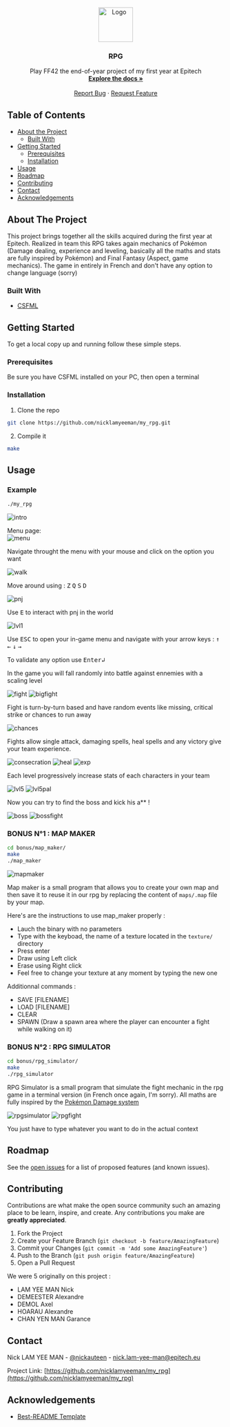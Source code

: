 <!-- PROJECT LOGO -->
<br />
<p align="center">
  <a href="https://github.com/nicklamyeeman/my_rpg">
    <img src="config/assets/logo.png" alt="Logo" width="80" height="80">
  </a>

  <h3 align="center">RPG</h3>

  <p align="center">
    Play FF42 the end-of-year project of my first year at Epitech 
    <br />
    <a href="https://github.com/nicklamyeeman/my_rpg"><strong>Explore the docs »</strong></a>
    <br />
    <br />
    <a href="https://github.com/nicklamyeeman/my_rpg/issues">Report Bug</a>
    ·
    <a href="https://github.com/nicklamyeeman/my_rpg/issues">Request Feature</a>
  </p>
</p>



<!-- TABLE OF CONTENTS -->
## Table of Contents

* [About the Project](#about-the-project)
  * [Built With](#built-with)
* [Getting Started](#getting-started)
  * [Prerequisites](#prerequisites)
  * [Installation](#installation)
* [Usage](#usage)
* [Roadmap](#roadmap)
* [Contributing](#contributing)
* [Contact](#contact)
* [Acknowledgements](#acknowledgements)



<!-- ABOUT THE PROJECT -->
## About The Project

This project brings together all the skills acquired during the first year at Epitech. 
Realized in team this RPG takes again mechanics of Pokémon (Damage dealing, experience and leveling, basically all the maths and stats are fully inspired by Pokémon) and Final Fantasy (Aspect, game mechanics). The game in entirely in French and don't have any option to change language (sorry)

### Built With

* [CSFML](https://github.com/SFML/CSFML)



<!-- GETTING STARTED -->
## Getting Started

To get a local copy up and running follow these simple steps.

### Prerequisites

Be sure you have CSFML installed on your PC, then open a terminal

### Installation

1. Clone the repo
```sh
git clone https://github.com/nicklamyeeman/my_rpg.git
```
2. Compile it
```sh
make
```



<!-- USAGE -->
## Usage

### Example

```sh
./my_rpg
```
<img src="config/assets/intro.png" alt="intro">

Menu page:
<br/>
<img src="config/assets/menu.png" alt="menu">

Navigate throught the menu with your mouse and click on the option you want

![walk](https://github.com/nicklamyeeman/my_rpg/config/assets/walk.gif)

Move around using :
             <kbd>Z</kbd>
<kbd>Q</kbd> <kbd>S</kbd> <kbd>D</kbd>


<img src="config/assets/pnj.png" alt="pnj">

Use <kbd>E</kbd> to interact with pnj in the world


<img src="config/assets/lvl1.png" alt="lvl1">

Use <kbd>ESC</kbd> to open your in-game menu and navigate with your arrow keys : 
             <kbd>↑</kbd>
<kbd>←</kbd> <kbd>↓</kbd> <kbd>→</kbd>

To validate any option use <kbd>Enter↲</kbd>


In the game you will fall randomly into battle against ennemies with a scaling level

<img src="config/assets/fight.png" alt="fight">
<img src="config/assets/bigfight.png" alt="bigfight">

Fight is turn-by-turn based and have random events like missing, critical strike or chances to run away

<img src="config/assets/chances.png" alt="chances">

Fights allow single attack, damaging spells, heal spells and any victory give your team experience.

<img src="config/assets/consecration.png" alt="consecration">
<img src="config/assets/heal.png" alt="heal">
<img src="config/assets/exp.png" alt="exp">

Each level progressively increase stats of each characters in your team

<img src="config/assets/lvl5.png" alt="lvl5">
<img src="config/assets/lvl5pal.png" alt="lvl5pal">


Now you can try to find the boss and kick his a** ! 

<img src="config/assets/boss.png" alt="boss">
<img src="config/assets/bossfight.png" alt="bossfight">


### BONUS N°1 : MAP MAKER

```sh
cd bonus/map_maker/
make
./map_maker
```

<img src="config/assets/mapmaker.png" alt="mapmaker">

Map maker is a small program that allows you to create your own map and then save it to reuse it in our rpg by replacing the content of ```maps/.map``` file by your map.

Here's are the instructions to use map_maker properly : 
- Lauch the binary with no parameters
- Type with the keyboad, the name of a texture located in the ```texture/``` directory
- Press enter
- Draw using Left click
- Erase using Right click
- Feel free to change your texture at any moment by typing the new one

Additionnal commands :
- SAVE [FILENAME]
- LOAD [FILENAME]
- CLEAR
- SPAWN (Draw a spawn area where the player can encounter a fight while walking on it)


### BONUS N°2 : RPG SIMULATOR

```sh
cd bonus/rpg_simulator/
make
./rpg_simulator
```

RPG Simulator is a small program that simulate the fight mechanic in the rpg game in a terminal version (in French once again, I'm sorry).
All maths are fully inspired by the [Pokémon Damage system](https://bulbapedia.bulbagarden.net/wiki/Damage)

<img src="config/assets/rpgsimulator.png" alt="rpgsimulator">
<img src="config/assets/rpgfight.png" alt="rpgfight">

You just have to type whatever you want to do in the actual context



<!-- ROADMAP -->
## Roadmap

See the [open issues](https://github.com/nicklamyeeman/my_rpg/issues) for a list of proposed features (and known issues).



<!-- CONTRIBUTING -->
## Contributing

Contributions are what make the open source community such an amazing place to be learn, inspire, and create. Any contributions you make are **greatly appreciated**.

1. Fork the Project
2. Create your Feature Branch (`git checkout -b feature/AmazingFeature`)
3. Commit your Changes (`git commit -m 'Add some AmazingFeature'`)
4. Push to the Branch (`git push origin feature/AmazingFeature`)
5. Open a Pull Request

We were 5 originally on this project : 
 - LAM YEE MAN Nick
 - DEMEESTER Alexandre
 - DEMOL Axel
 - HOARAU Alexandre
 - CHAN YEN MAN Garance



<!-- CONTACT -->
## Contact

Nick LAM YEE MAN - [@nickauteen](https://twitter.com/nickauteen) - nick.lam-yee-man@epitech.eu

Project Link: [https://github.com/nicklamyeeman/my_rpg](https://github.com/nicklamyeeman/my_rpg)



<!-- ACKNOWLEDGEMENTS -->
## Acknowledgements

* [Best-README Template](https://github.com/othneildrew/Best-README-Template)





<!-- MARKDOWN LINKS & IMAGES -->
<!-- https://www.markdownguide.org/basic-syntax/#reference-style-links -->
[contributors-shield]: https://img.shields.io/github/contributors/nicklamyeeman/repo.svg?style=flat-square
[contributors-url]: https://github.com/nicklamyeeman/repo/graphs/contributors
[forks-shield]: https://img.shields.io/github/forks/nicklamyeeman/repo.svg?style=flat-square
[forks-url]: https://github.com/nicklamyeeman/repo/network/members
[stars-shield]: https://img.shields.io/github/stars/nicklamyeeman/repo.svg?style=flat-square
[stars-url]: https://github.com/nicklamyeeman/repo/stargazers
[issues-shield]: https://img.shields.io/github/issues/nicklamyeeman/repo.svg?style=flat-square
[issues-url]: https://github.com/nicklamyeeman/repo/issues
[license-shield]: https://img.shields.io/github/license/nicklamyeeman/repo.svg?style=flat-square
[license-url]: https://github.com/nicklamyeeman/repo/blob/master/LICENSE.txt
[linkedin-shield]: https://img.shields.io/badge/-LinkedIn-black.svg?style=flat-square&logo=linkedin&colorB=555
[linkedin-url]: https://linkedin.com/in/nicklamyeeman
[product-screenshot]: images/screenshot.png